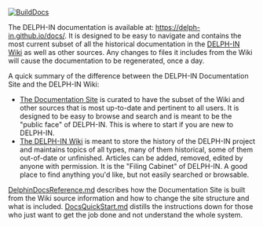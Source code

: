 [![BuildDocs](https://github.com/delph-in/docs/actions/workflows/BuildDocs.yml/badge.svg)](https://github.com/delph-in/docs/actions/workflows/BuildDocs.yml)

The DELPH-IN documentation is available at: https://delph-in.github.io/docs/. It is designed to be easy to navigate and contains the most current subset of all the historical documentation in the [DELPH-IN Wiki](https://github.com/delph-in/docs/wiki) as well as other sources. Any changes to files it includes from the Wiki will cause the documentation to be regenerated, once a day.

A quick summary of the difference between the DELPH-IN Documentation Site and the DELPH-IN Wiki:

- [The Documentation Site](https://delph-in.github.io/docs/) is curated to have the subset of the Wiki and other sources that is most up-to-date and pertinent to all users. It is designed to be easy to browse and search and is meant to be the "public face" of DELPH-IN. This is where to start if you are new to DELPH-IN. 
- [The DELPH-IN Wiki](https://github.com/delph-in/docs/wiki) is meant to store the history of the DELPH-IN project and maintains topics of all types, many of them historical, some of them out-of-date or unfinished. Articles can be added, removed, edited by anyone with permission. It is the "Filing Cabinet" of DELPH-IN. A good place to find anything you'd like, but not easily searched or browsable.

[DelphinDocsReference.md](DelphinDocsReference.md) describes how the Documentation Site is built from the Wiki source information and how to change the site structure and what is included.  [DocsQuickStart.md](DocsQuickStart.md) distills the instructions down for those who just want to get the job done and not understand the whole system.
